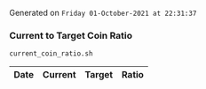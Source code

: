 Generated on `Friday 01-October-2021 at 22:31:37`

### Current to Target Coin Ratio
`current_coin_ratio.sh`

Date|Current|Target|Ratio
---|---|---|---
